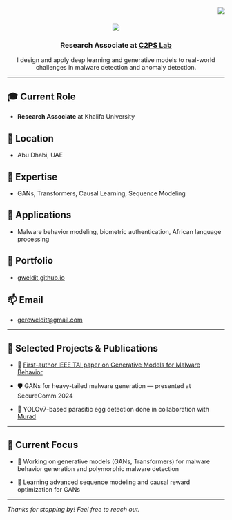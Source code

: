 <img align="right" src="https://visitor-badge.laobi.icu/badge?page_id=gweldit.gweldit" />

<h1 align="center">
  <img src="https://readme-typing-svg.herokuapp.com/?font=Righteous&size=35&center=true&vCenter=true&width=500&height=70&duration=4000&lines=Hi+There!+👋;+I'm+Ghebrebrhan Weldit!;" />
</h1>

<div align="center">

### Research Associate at [C2PS Lab](https://www.ku.ac.ae/c2ps)

I design and apply deep learning and generative models to real-world challenges in malware detection and anomaly detection.

</div>

---

## 🎓 Current Role

- **Research Associate** at Khalifa University

## 📍 Location

- Abu Dhabi, UAE

## 🧠 Expertise

- GANs, Transformers, Causal Learning, Sequence Modeling

## 🔬 Applications

- Malware behavior modeling, biometric authentication, African language processing

## 📄 Portfolio

- [gweldit.github.io](https://gweldit.github.io)

## 📫 Email

- [gereweldit@gmail.com](mailto:gereweldit@gmail.com)

---

## 📌 Selected Projects & Publications

- 🧾 [First-author IEEE TAI paper on Generative Models for Malware Behavior](https://doi.org/10.1109/TAI.2025.3537966)

- 🛡️ GANs for heavy-tailed malware generation — presented at SecureComm 2024

- 🧬 YOLOv7-based parasitic egg detection done in collaboration with [Murad](https://github.com/Murdism)

---

## 🚀 Current Focus

- 🔭 Working on generative models (GANs, Transformers) for malware behavior generation and polymorphic malware detection

- 🌱 Learning advanced sequence modeling and causal reward optimization for GANs

---

*Thanks for stopping by! Feel free to reach out.*

